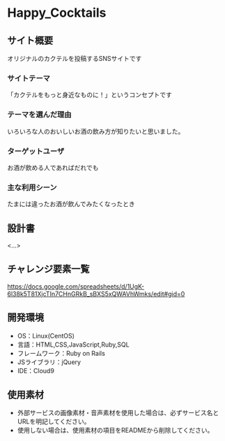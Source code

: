 # Happy_Cocktails

## サイト概要
 オリジナルのカクテルを投稿するSNSサイトです

### サイトテーマ
「カクテルをもっと身近なものに！」というコンセプトです

### テーマを選んだ理由
 いろいろな人のおいしいお酒の飲み方が知りたいと思いました。

### ターゲットユーザ
 お酒が飲める人であればだれでも

### 主な利用シーン
 たまには違ったお酒が飲んでみたくなったとき

## 設計書
<...>

## チャレンジ要素一覧
<https://docs.google.com/spreadsheets/d/1UgK-6l38k5T81XjcTIn7CHnGRkB_sBXS5xQWAVhWmks/edit#gid=0>

## 開発環境
- OS：Linux(CentOS)
- 言語：HTML,CSS,JavaScript,Ruby,SQL
- フレームワーク：Ruby on Rails
- JSライブラリ：jQuery
- IDE：Cloud9

## 使用素材
- 外部サービスの画像素材・音声素材を使用した場合は、必ずサービス名とURLを明記してください。
- 使用しない場合は、使用素材の項目をREADMEから削除してください。